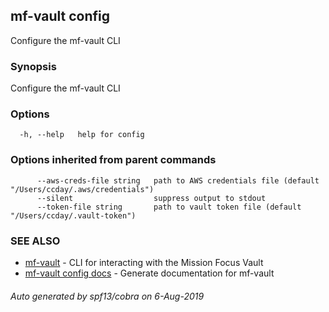 ## mf-vault config

Configure the mf-vault CLI

### Synopsis

Configure the mf-vault CLI

### Options

```
  -h, --help   help for config
```

### Options inherited from parent commands

```
      --aws-creds-file string   path to AWS credentials file (default "/Users/ccday/.aws/credentials")
      --silent                  suppress output to stdout
      --token-file string       path to vault token file (default "/Users/ccday/.vault-token")
```

### SEE ALSO

* [mf-vault](mf-vault.md)	 - CLI for interacting with the Mission Focus Vault
* [mf-vault config docs](mf-vault_config_docs.md)	 - Generate documentation for mf-vault

###### Auto generated by spf13/cobra on 6-Aug-2019

